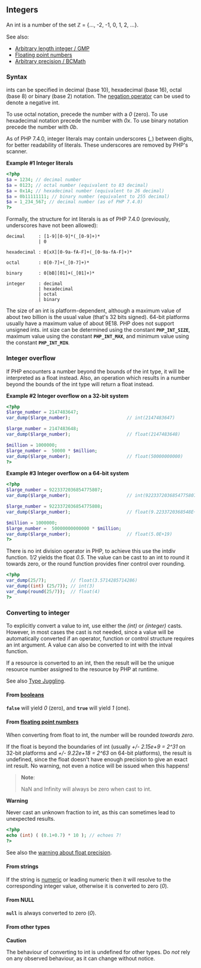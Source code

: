 Integers
--------

An <span class="type">int</span> is a number of the set ℤ = {..., -2,
-1, 0, 1, 2, ...}.

See also:

-   <span class="simpara">
    <a href="/book/gmp.html" class="link">Arbitrary length integer / GMP</a>
    </span>
-   <span class="simpara">
    <a href="/language/types/float.html" class="link">Floating point numbers</a>
    </span>
-   <span class="simpara">
    <a href="/book/bc.html" class="link">Arbitrary precision / BCMath</a>
    </span>

### Syntax

<span class="type">int</span>s can be specified in decimal (base 10),
hexadecimal (base 16), octal (base 8) or binary (base 2) notation. The
<a href="/language/operators/arithmetic.html" class="link">negation operator</a>
can be used to denote a negative <span class="type">int</span>.

To use octal notation, precede the number with a *0* (zero). To use
hexadecimal notation precede the number with *0x*. To use binary
notation precede the number with *0b*.

As of PHP 7.4.0, integer literals may contain underscores (*\_*) between
digits, for better readability of literals. These underscores are
removed by PHP's scanner.

**Example \#1 Integer literals**

``` php
<?php
$a = 1234; // decimal number
$a = 0123; // octal number (equivalent to 83 decimal)
$a = 0x1A; // hexadecimal number (equivalent to 26 decimal)
$a = 0b11111111; // binary number (equivalent to 255 decimal)
$a = 1_234_567; // decimal number (as of PHP 7.4.0)
?>
```

Formally, the structure for <span class="type">int</span> literals is as
of PHP 7.4.0 (previously, underscores have not been allowed):

    decimal     : [1-9][0-9]*(_[0-9]+)*
                | 0

    hexadecimal : 0[xX][0-9a-fA-F]+(_[0-9a-fA-F]+)*

    octal       : 0[0-7]+(_[0-7]+)*

    binary      : 0[bB][01]+(_[01]+)*

    integer     : decimal
                | hexadecimal
                | octal
                | binary

The size of an <span class="type">int</span> is platform-dependent,
although a maximum value of about two billion is the usual value (that's
32 bits signed). 64-bit platforms usually have a maximum value of about
9E18. PHP does not support unsigned <span class="type">int</span>s.
<span class="type">int</span> size can be determined using the constant
**`PHP_INT_SIZE`**, maximum value using the constant **`PHP_INT_MAX`**,
and minimum value using the constant **`PHP_INT_MIN`**.

### Integer overflow

If PHP encounters a number beyond the bounds of the <span
class="type">int</span> type, it will be interpreted as a <span
class="type">float</span> instead. Also, an operation which results in a
number beyond the bounds of the <span class="type">int</span> type will
return a <span class="type">float</span> instead.

**Example \#2 Integer overflow on a 32-bit system**

``` php
<?php
$large_number = 2147483647;
var_dump($large_number);                     // int(2147483647)

$large_number = 2147483648;
var_dump($large_number);                     // float(2147483648)

$million = 1000000;
$large_number =  50000 * $million;
var_dump($large_number);                     // float(50000000000)
?>
```

**Example \#3 Integer overflow on a 64-bit system**

``` php
<?php
$large_number = 9223372036854775807;
var_dump($large_number);                     // int(9223372036854775807)

$large_number = 9223372036854775808;
var_dump($large_number);                     // float(9.2233720368548E+18)

$million = 1000000;
$large_number =  50000000000000 * $million;
var_dump($large_number);                     // float(5.0E+19)
?>
```

There is no <span class="type">int</span> division operator in PHP, to
achieve this use the <span class="function">intdiv</span> function.
*1/2* yields the <span class="type">float</span> *0.5*. The value can be
cast to an <span class="type">int</span> to round it towards zero, or
the <span class="function">round</span> function provides finer control
over rounding.

``` php
<?php
var_dump(25/7);         // float(3.5714285714286)
var_dump((int) (25/7)); // int(3)
var_dump(round(25/7));  // float(4)
?>
```

### Converting to integer

To explicitly convert a value to <span class="type">int</span>, use
either the *(int)* or *(integer)* casts. However, in most cases the cast
is not needed, since a value will be automatically converted if an
operator, function or control structure requires an <span
class="type">int</span> argument. A value can also be converted to <span
class="type">int</span> with the <span class="function">intval</span>
function.

If a <span class="type">resource</span> is converted to an <span
class="type">int</span>, then the result will be the unique resource
number assigned to the <span class="type">resource</span> by PHP at
runtime.

See also
<a href="/language/types/type-juggling.html" class="link">Type Juggling</a>.

#### From <a href="/language/types/boolean.html" class="link">booleans</a>

**`false`** will yield *0* (zero), and **`true`** will yield *1* (one).

#### From <a href="/language/types/float.html" class="link">floating point numbers</a>

When converting from <span class="type">float</span> to <span
class="type">int</span>, the number will be rounded *towards zero*.

If the float is beyond the boundaries of <span class="type">int</span>
(usually *+/- 2.15e+9 = 2^31* on 32-bit platforms and *+/- 9.22e+18 =
2^63* on 64-bit platforms), the result is undefined, since the <span
class="type">float</span> doesn't have enough precision to give an exact
<span class="type">int</span> result. No warning, not even a notice will
be issued when this happens!

> **Note**:
>
> NaN and Infinity will always be zero when cast to <span
> class="type">int</span>.

**Warning**

Never cast an unknown fraction to <span class="type">int</span>, as this
can sometimes lead to unexpected results.

``` php
<?php
echo (int) ( (0.1+0.7) * 10 ); // echoes 7!
?>
```

See also the
<a href="/language/types/float.html#warn.float-precision" class="link">warning about float precision</a>.

#### From strings

If the string is
<a href="/language/types/numeric-strings.html" class="link">numeric</a>
or leading numeric then it will resolve to the corresponding integer
value, otherwise it is converted to zero (*0*).

#### From <span class="type">NULL</span>

**`null`** is always converted to zero (*0*).

#### From other types

**Caution**

The behaviour of converting to <span class="type">int</span> is
undefined for other types. Do *not* rely on any observed behaviour, as
it can change without notice.
